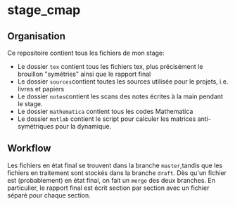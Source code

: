 # stage_cmap

## Organisation
Ce repositoire contient tous les fichiers de mon stage:
  - Le dossier ``tex`` contient tous les fichiers tex, plus précisément le brouillon "symétries" ainsi que le rapport final
  - Le dossier ``sources``contient toutes les sources utilisée pour le projets, i.e. livres et papiers
  - Le dossier ``notes``contient les scans des notes écrites à la main pendant le stage.
  - Le dossier ``mathematica`` contient tous les codes Mathematica
  - Le dossier ``matlab`` contient le script pour calculer les matrices anti-symétriques pour la dynamique.

## Workflow
Les fichiers en état final se trouvent dans la branche ``master``,tandis que les fichiers en traitement sont stockés dans la branche ``draft``. Dès qu'un fichier est (probablement) en état final, on fait un ``merge`` des deux branches. En particulier, le rapport final est écrit section par section avec un fichier séparé pour chaque section.
